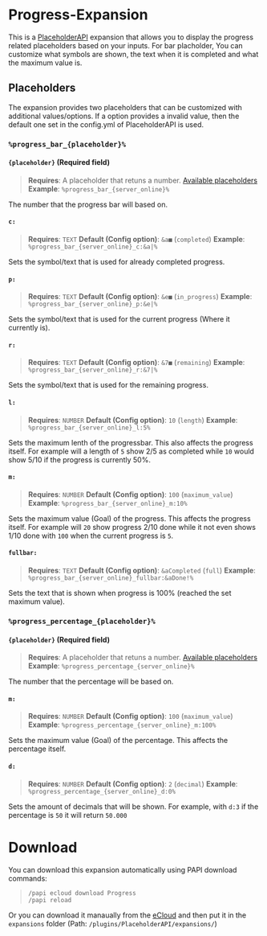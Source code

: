 [Available placeholders]: https://helpch.at/placeholders

# Progress-Expansion
This is a [PlaceholderAPI](http://placeholderapi.com/) expansion that allows you to display the progress related placeholders based on your inputs.
For bar placholder, You can customize what symbols are shown, the text when it is completed and what the maximum value is.

## Placeholders
The expansion provides two placeholders that can be customized with additional values/options.
If a option provides a invalid value, then the default one set in the config.yml of PlaceholderAPI is used.

### `%progress_bar_{placeholder}%`

#### `{placeholder}` (**Required field**)
> **Requires**: A placeholder that retuns a number. [Available placeholders] <br />
> **Example**: `%progress_bar_{server_online}%`

The number that the progress bar will based on.

#### `c:`
> **Requires**: `TEXT`
> **Default (Config option)**: `&a■` (`completed`)
> **Example**: `%progress_bar_{server_online}_c:&a|%`

Sets the symbol/text that is used for already completed progress.

#### `p:`
> **Requires**: `TEXT`
> **Default (Config option)**: `&e■` (`in_progress`)
> **Example**: `%progress_bar_{server_online}_p:&e|%`

Sets the symbol/text that is used for the current progress (Where it currently is).

#### `r:`
> **Requires**: `TEXT`
> **Default (Config option)**: `&7■` (`remaining`)
> **Example**: `%progress_bar_{server_online}_r:&7|%`

Sets the symbol/text that is used for the remaining progress.

#### `l:`
> **Requires**: `NUMBER`
> **Default (Config option)**: `10` (`length`)
> **Example**: `%progress_bar_{server_online}_l:5%`

Sets the maximum lenth of the progressbar. This also affects the progress itself.
For example will a length of `5` show 2/5 as completed while `10` would show 5/10 if the progress is currently 50%.

#### `m:`
> **Requires**: `NUMBER`
> **Default (Config option)**: `100` (`maximum_value`)
> **Example**: `%progress_bar_{server_online}_m:10%`

Sets the maximum value (Goal) of the progress. This affects the progress itself.
For example will `20` show progress 2/10 done while it not even shows 1/10 done with `100` when the current progress is `5`.

#### `fullbar:`
> **Requires**: `TEXT`
> **Default (Config option)**: `&aCompleted` (`full`)
> **Example**: `%progress_bar_{server_online}_fullbar:&aDone!%`

Sets the text that is shown when progress is 100% (reached the set maximum value).


### `%progress_percentage_{placeholder}%`

#### `{placeholder}` (**Required field**)
> **Requires**: A placeholder that retuns a number. [Available placeholders] <br />
> **Example**: `%progress_percentage_{server_online}%`

The number that the percentage will be based on.

#### `m:`
> **Requires**: `NUMBER`
> **Default (Config option)**: `100` (`maximum_value`)
> **Example**: `%progress_percentage_{server_online}_m:100%`

Sets the maximum value (Goal) of the percentage. This affects the percentage itself.

#### `d:`
> **Requires**: `NUMBER`
> **Default (Config option)**: `2` (`decimal`)
> **Example**: `%progress_percentage_{server_online}_d:0%`

Sets the amount of decimals that will be shown.
For example, with `d:3` if the percentage is `50` it will return `50.000`

# Download
You can download this expansion automatically using PAPI download commands:

> ```
> /papi ecloud download Progress
> /papi reload
> ```

Or you can download it manaually from the [eCloud](https://api.extendedclip.com/expansions/progress/) and then put it in the `expansions` folder (Path: `/plugins/PlaceholderAPI/expansions/`)
